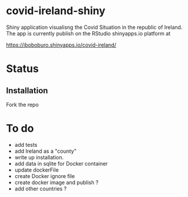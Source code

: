 # covid-ireland-shiny

Shiny application visualisng the Covid Situation in the republic of Ireland. The app is currently publish on the RStudio shinyapps.io platform at 

https://iboboburo.shinyapps.io/covid-ireland/


# Status

## Installation 

Fork the repo 


# To do

- add tests
- add Ireland as a "county" 
- write up installation. 
- add data in sqlite for Docker container
- update dockerFile
- create Docker ignore file 
- create docker image and publish ?
- add other countries ?  
